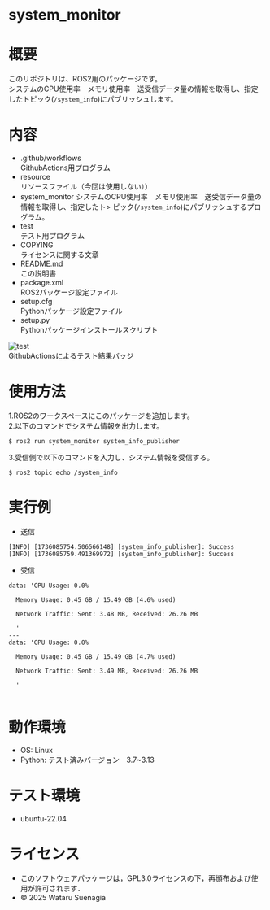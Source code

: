 # system_monitor

# 概要
このリポジトリは、ROS2用のパッケージです。  
システムのCPU使用率　メモリ使用率　送受信データ量の情報を取得し、指定したトピック(`/system_info`)にパブリッシュします。

# 内容
- .github/workflows  
GithubActions用プログラム
- resource  
リソースファイル（今回は使用しない））
- system_monitor
システムのCPU使用率　メモリ使用率　送受信データ量の情報を取得し、指定したト>
ピック(`/system_info`)にパブリッシュするプログラム。
- test  
テスト用プログラム
- COPYING  
ライセンスに関する文章
- README.md  
この説明書
- package.xml  
ROS2パッケージ設定ファイル
- setup.cfg  
Pythonパッケージ設定ファイル
- setup.py  
Pythonパッケージインストールスクリプト  

![test](https://github.com/Wataru0619/system_monitor/actions/workflows/test.yml/badge.svg)  
GithubActionsによるテスト結果バッジ
# 使用方法
1.ROS2のワークスペースにこのパッケージを追加します。  
2.以下のコマンドでシステム情報を出力します。　　
``` 
$ ros2 run system_monitor system_info_publisher  
``` 
3.受信側で以下のコマンドを入力し、システム情報を受信する。
```
$ ros2 topic echo /system_info
```
# 実行例
- 送信  
```
[INFO] [1736085754.506566148] [system_info_publisher]: Success
[INFO] [1736085759.491369972] [system_info_publisher]: Success

```
- 受信
```
data: 'CPU Usage: 0.0%

  Memory Usage: 0.45 GB / 15.49 GB (4.6% used)

  Network Traffic: Sent: 3.48 MB, Received: 26.26 MB

  '
---
data: 'CPU Usage: 0.0%

  Memory Usage: 0.45 GB / 15.49 GB (4.7% used)

  Network Traffic: Sent: 3.49 MB, Received: 26.26 MB

  '
  
```
# 動作環境
- OS: Linux  
- Python: テスト済みバージョン　3.7~3.13  

# テスト環境
- ubuntu-22.04  

# ライセンス
- このソフトウェアパッケージは，GPL3.0ライセンスの下，再頒布および使用が許可されます．
- © 2025 Wataru Suenagia
